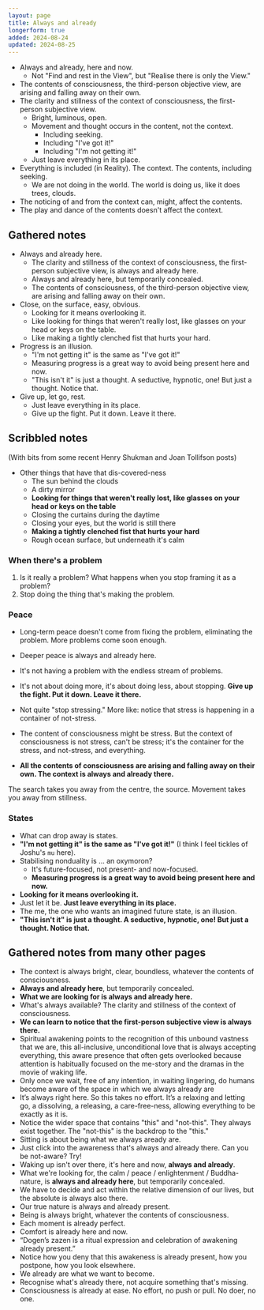 ```yaml
---
layout: page
title: Always and already
longerform: true
added: 2024-08-24
updated: 2024-08-25
---
```


- Always and already, here and now.
    - Not "Find and rest in the View", but "Realise there is only the View."
- The contents of consciousness, the third-person objective view, are arising and falling away on their own.
- The clarity and stillness of the context of consciousness, the first-person subjective view.
    - Bright, luminous, open.
    - Movement and thought occurs in the content, not the context.
        - Including seeking.
        - Including "I've got it!"
        - Including "I'm not getting it!"
    - Just leave everything in its place.
- Everything is included (in Reality). The context. The contents, including seeking.
    - We are not doing in the world. The world is doing us, like it does trees, clouds.
- The noticing of and from the context can, might, affect the contents.
- The play and dance of the contents doesn't affect the context.

## Gathered notes

- Always and already here.
    - The clarity and stillness of the context of consciousness, the first-person subjective view, is always and already here.
    - Always and already here, but temporarily concealed.
    - The contents of consciousness, of the third-person objective view, are arising and falling away on their own.
- Close, on the surface, easy, obvious.
    - Looking for it means overlooking it.
    - Like looking for things that weren't really lost, like glasses on your head or keys on the table.
    - Like making a tightly clenched fist that hurts your hard.
- Progress is an illusion.
    - "I'm not getting it" is the same as "I've got it!" 
    - Measuring progress is a great way to avoid being present here and now.
    - "This isn't it" is just a thought. A seductive, hypnotic, one! But just a thought. Notice that.
- Give up, let go, rest.
    - Just leave everything in its place.
    - Give up the fight. Put it down. Leave it there.

## Scribbled notes

(With bits from some recent Henry Shukman and Joan Tollifson posts)

- Other things that have that dis-covered-ness
    - The sun behind the clouds
    - A dirty mirror
    - **Looking for things that weren't really lost, like glasses on your head or keys on the table**
    - Closing the curtains during the daytime
    - Closing your eyes, but the world is still there
    - **Making a tightly clenched fist that hurts your hard**
    - Rough ocean surface, but underneath it's calm

### When there's a problem

1. Is it really a problem? What happens when you stop framing it as a problem?
2. Stop doing the thing that's making the problem.

### Peace

- Long-term peace doesn't come from fixing the problem, eliminating the problem. More problems come soon enough.
- Deeper peace is always and already here.
- It's not having a problem with the endless stream of problems.

- It's not about doing more, it's about doing less, about stopping. **Give up the fight. Put it down. Leave it there.**
- Not quite "stop stressing." More like: notice that stress is happening in a container of not-stress.
- The content of consciousness might be stress. But the context of consciousness is not stress, can't be stress; it's the container for the stress, and not-stress, and everything.
- **All the contents of consciousness are arising and falling away on their own. The context is always and already there.**

The search takes you away from the centre, the source. Movement takes you away from stillness.

### States

- What can drop away is states.
- **"I'm not getting it" is the same as "I've got it!"** (I think I feel tickles of Joshu's `mu` here).
- Stabilising nonduality is ... an oxymoron?
    - It's future-focused, not present- and now-focused.
    - **Measuring progress is a great way to avoid being present here and now.**
- **Looking for it means overlooking it.**
- Just let it be. **Just leave everything in its place.**
- The me, the one who wants an imagined future state, is an illusion.
- **"This isn't it" is just a thought. A seductive, hypnotic, one! But just a thought. Notice that.**

## Gathered notes from many other pages

- The context is always bright, clear, boundless, whatever the contents of consciousness.
- **Always and already here**, but temporarily concealed.
- **What we are looking for is always and already here.**
- What's always available? The clarity and stillness of the context of consciousness.
- **We can learn to notice that the first-person subjective view is always there.**
- Spiritual awakening points to the recognition of this unbound vastness that we are, this all-inclusive, unconditional love that is always accepting everything, this aware presence that often gets overlooked because attention is habitually focused on the me-story and the dramas in the movie of waking life.
- Only once we wait, free of any intention, in waiting lingering, do humans become aware of the space in which we always already are
- It’s always right here. So this takes no effort. It’s a relaxing and letting go, a dissolving, a releasing, a care-free-ness, allowing everything to be exactly as it is. 
- Notice the wider space that contains "this" and "not-this". They always exist together. The "not-this" is the backdrop to the "this."
- Sitting is about being what we always aready are.
- Just click into the awareness that's always and already there. Can you be not-aware? Try!
- Waking up isn't over there, it's here and now, **always and already**.
- What we're looking for, the calm / peace / enlightenment / Buddha-nature, is **always and already here**, but temporarily concealed.
- We have to decide and act within the relative dimension of our lives, but the absolute is always also there.
- Our true nature is always and already present.
- Being is always bright, whatever the contents of consciousness.
- Each moment is already perfect.
- Comfort is already here and now.
- “Dogen’s zazen is a ritual expression and celebration of awakening already present.”
- Notice how you deny that this awakeness is already present, how you postpone, how you look elsewhere.
- We already are what we want to become.
- Recognise what's already there, not acquire something that's missing.
- Consciousness is already at ease. No effort, no push or pull. No doer, no one.
